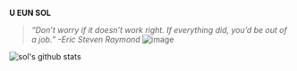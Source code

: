 **U EUN SOL**


>*“Don’t worry if it doesn’t work right. If everything did, you’d be out of a job.”*
>*-Eric Steven Raymond*
![image](https://user-images.githubusercontent.com/66423580/99405569-4227b680-2930-11eb-8cbb-a8fca6c23700.png)

![sol's github stats](https://github-readme-stats.vercel.app/api?username=YuEunSol&show_icons=true&theme=graywhite)



<!--
**YuEunsol/YuEunSol** is a ✨ _special_ ✨ repository because its `README.md` (this file) appears on your GitHub profile.

Here are some ideas to get you started:

- 🔭 I’m currently working on ...
- 🌱 I’m currently learning ...
- 👯 I’m looking to collaborate on ...
- 🤔 I’m looking for help with ...
- 💬 Ask me about ...
- 📫 How to reach me: ...
- 😄 Pronouns: ...
- ⚡ Fun fact: ...
-->
